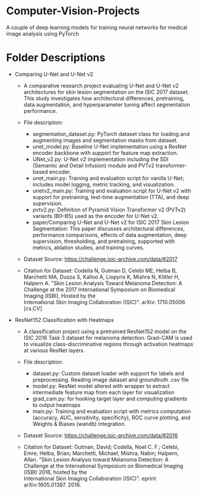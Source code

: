 ﻿# Computer-Vision-Projects
A couple of deep learning models for training neural networks for medical image analysis using PyTorch

# Folder Descriptions

 - Comparing U-Net and U-Net v2 
    * A comparative research project evaluating U-Net and U-Net v2 architectures for skin lesion segmentation on the ISIC 2017 dataset. This study investigates how architectural differences, pretraining, data augmentation, and hyperparameter tuning affect segmentation  
      performance.
      
    * File description:
      - segmentation_dataset.py: PyTorch dataset class for loading and augmenting images and segmentation masks from dataset.
      - unet_model.py: Baseline U-Net implementation using a ResNet encoder backbone with support for feature map extraction.
      - UNet_v2.py: U-Net v2 implementation including the SDI (Semantic and Detail Infusion) module and PVTv2 transformer-based encoder.
      - unet_main.py: Training and evaluation script for vanilla U-Net; includes model logging, metric tracking, and visualization.
      - unetv2_main.py: Training and evaluation script for U-Net v2 with support for pretraining, test-time augmentation (TTA), and deep supervision.
      - pvtv2.py: Definition of Pyramid Vision Transformer v2 (PVTv2) variants (B0–B5) used as the encoder for U-Net v2.
      - paper/Comparing U-Net and U-Net v2 for ISIC 2017 Skin Lesion Segmentation: This paper discusses architectural differences, performance comparisons, effects of data augmentation, deep supervision, thresholding, and pretraining, supported with metrics, ablation 
        studies, and training curves.
        
    * Dataset Source: https://challenge.isic-archive.com/data/#2017
      
    * Citation for Dataset: 
      Codella N, Gutman D, Celebi ME, Helba B, Marchetti MA, Dusza S, Kalloo A, Liopyris K, Mishra N, Kittler H, Halpern A. "Skin Lesion Analysis Toward Melanoma Detection: A Challenge at the 2017 International Symposium on Biomedical Imaging (ISBI), Hosted by the   
      International Skin Imaging Collaboration (ISIC)". arXiv: 1710.05006 [cs.CV]
     
      
 - ResNet152 Classification with Heatmaps
    * A classification project using a pretrained ResNet152 model on the ISIC 2016 Task 3 dataset for melanoma detection. Grad-CAM is used to visualize class-discriminative regions through activation heatmaps at various ResNet layers.
      
    * File description:
      - dataset.py: Custom dataset loader with support for labels and preprocessing. Reading image dataset and groundtruth .csv file
      - model.py: ResNet model altered with wrapper to extract intermediate feature map from each layer for visualization
      - grad_cam.py: for hooking target layer and computing gradients to output heatmaps
      - main.py: Training and evaluation script with metrics computation (accuracy, AUC, sensitivity, specificity), ROC curve plotting, and Weights & Biases (wandb) integration.
        
    * Dataset Source: https://challenge.isic-archive.com/data/#2016
      
    * Citation for Dataset: 
      Gutman, David; Codella, Noel C. F.; Celebi, Emre; Helba, Brian; Marchetti, Michael; Mishra, Nabin; Halpern, Allan. "Skin Lesion Analysis toward Melanoma Detection: A Challenge at the International Symposium on Biomedical Imaging (ISBI) 2016, hosted by the         
      International Skin Imaging Collaboration (ISIC)". eprint arXiv:1605.01397. 2016.


